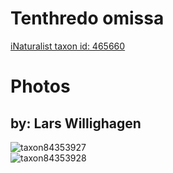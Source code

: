 
Tenthredo omissa
================
  
[iNaturalist taxon id: 465660](https://www.inaturalist.org/taxa/465660)
# Photos

## by: Lars Willighagen
  
![taxon84353927](https://inaturalist-open-data.s3.amazonaws.com/photos/90521104/medium.jpeg)  
![taxon84353928](https://inaturalist-open-data.s3.amazonaws.com/photos/90521107/medium.jpeg)